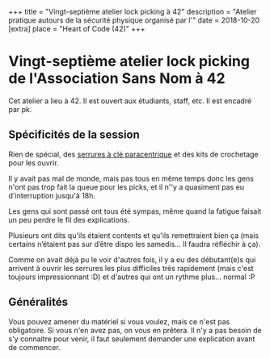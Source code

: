 +++
title = "Vingt-septième atelier lock picking à 42"
description = "Atelier pratique autours de la sécurité physique organisé par l'"
date = 2018-10-20
[extra]
place = "Heart of Code (42)"
+++

# Vingt-septième atelier lock picking de l'Association Sans Nom à 42

Cet atelier a lieu à 42. Il est ouvert aux étudiants, staff, etc.
Il est encadré par pk.

## Spécificités de la session

Rien de spécial, des [serrures à clé
paracentrique](@/documentation/lock_picking/paracentrique/index.fr.md) et des kits
de crochetage pour les ouvrir.

Il y avait pas mal de monde, mais pas tous en même temps donc les gens n'ont
pas trop fait la queue pour les picks, et il n''y a quasiment pas eu
d'interruption jusqu'à 18h. 

Les gens qui sont passé ont tous été sympas, même quand la fatigue faisait un
peu perdre le fil des explications.

Plusieurs ont dits qu'ils étaient contents et qu'ils remettraient bien ça (mais
certains n’étaient pas sur d’être dispo les samedis… Il faudra réfléchir à ça).

Comme on avait déjà pu le voir d'autres fois, il y a eu des débutant(e)s qui
arrivent à ouvrir les serrures les plus difficiles très rapidement (mais c'est
toujours impressionnant :D) et d'autres qui ont un rythme plus… normal :P

## Généralités

Vous pouvez amener du matériel si vous voulez, mais ce n'est pas obligatoire.
Si vous n'en avez pas, on vous en prêtera.
Il n'y a pas besoin de s'y connaitre pour venir, il faut seulement demander une
explication avant de commencer.
